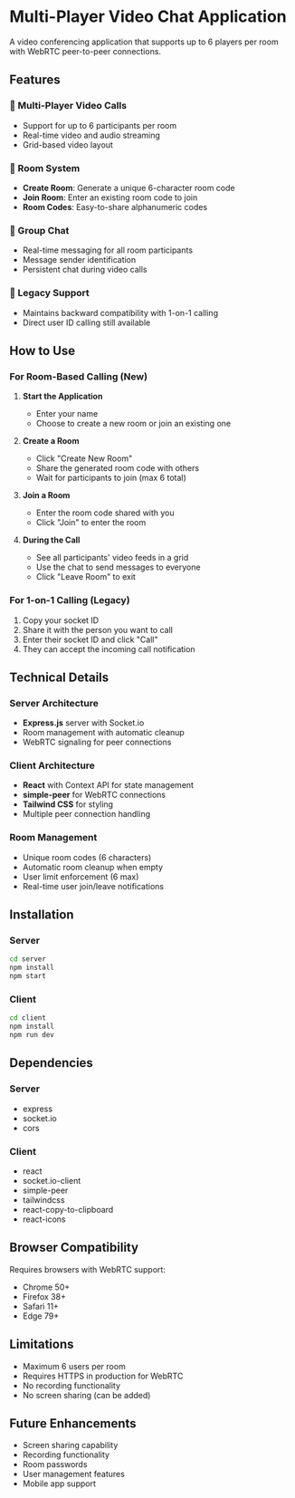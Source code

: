 # Multi-Player Video Chat Application

A video conferencing application that supports up to 6 players per room with WebRTC peer-to-peer connections.

## Features

### 🎥 Multi-Player Video Calls
- Support for up to 6 participants per room
- Real-time video and audio streaming
- Grid-based video layout

### 🚪 Room System
- **Create Room**: Generate a unique 6-character room code
- **Join Room**: Enter an existing room code to join
- **Room Codes**: Easy-to-share alphanumeric codes

### 💬 Group Chat
- Real-time messaging for all room participants
- Message sender identification
- Persistent chat during video calls

### 🔄 Legacy Support
- Maintains backward compatibility with 1-on-1 calling
- Direct user ID calling still available

## How to Use

### For Room-Based Calling (New)

1. **Start the Application**
   - Enter your name
   - Choose to create a new room or join an existing one

2. **Create a Room**
   - Click "Create New Room"
   - Share the generated room code with others
   - Wait for participants to join (max 6 total)

3. **Join a Room**
   - Enter the room code shared with you
   - Click "Join" to enter the room

4. **During the Call**
   - See all participants' video feeds in a grid
   - Use the chat to send messages to everyone
   - Click "Leave Room" to exit

### For 1-on-1 Calling (Legacy)

1. Copy your socket ID
2. Share it with the person you want to call
3. Enter their socket ID and click "Call"
4. They can accept the incoming call notification

## Technical Details

### Server Architecture
- **Express.js** server with Socket.io
- Room management with automatic cleanup
- WebRTC signaling for peer connections

### Client Architecture
- **React** with Context API for state management
- **simple-peer** for WebRTC connections
- **Tailwind CSS** for styling
- Multiple peer connection handling

### Room Management
- Unique room codes (6 characters)
- Automatic room cleanup when empty
- User limit enforcement (6 max)
- Real-time user join/leave notifications

## Installation

### Server
```bash
cd server
npm install
npm start
```

### Client
```bash
cd client
npm install
npm run dev
```

## Dependencies

### Server
- express
- socket.io
- cors

### Client
- react
- socket.io-client
- simple-peer
- tailwindcss
- react-copy-to-clipboard
- react-icons

## Browser Compatibility

Requires browsers with WebRTC support:
- Chrome 50+
- Firefox 38+
- Safari 11+
- Edge 79+

## Limitations

- Maximum 6 users per room
- Requires HTTPS in production for WebRTC
- No recording functionality
- No screen sharing (can be added)

## Future Enhancements

- Screen sharing capability
- Recording functionality
- Room passwords
- User management features
- Mobile app support

